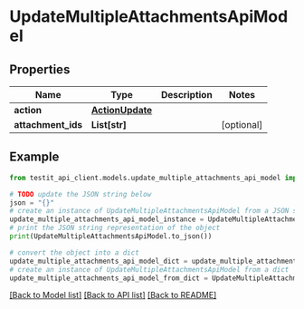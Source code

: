 # UpdateMultipleAttachmentsApiModel


## Properties

Name | Type | Description | Notes
------------ | ------------- | ------------- | -------------
**action** | [**ActionUpdate**](ActionUpdate.md) |  | 
**attachment_ids** | **List[str]** |  | [optional] 

## Example

```python
from testit_api_client.models.update_multiple_attachments_api_model import UpdateMultipleAttachmentsApiModel

# TODO update the JSON string below
json = "{}"
# create an instance of UpdateMultipleAttachmentsApiModel from a JSON string
update_multiple_attachments_api_model_instance = UpdateMultipleAttachmentsApiModel.from_json(json)
# print the JSON string representation of the object
print(UpdateMultipleAttachmentsApiModel.to_json())

# convert the object into a dict
update_multiple_attachments_api_model_dict = update_multiple_attachments_api_model_instance.to_dict()
# create an instance of UpdateMultipleAttachmentsApiModel from a dict
update_multiple_attachments_api_model_from_dict = UpdateMultipleAttachmentsApiModel.from_dict(update_multiple_attachments_api_model_dict)
```
[[Back to Model list]](../README.md#documentation-for-models) [[Back to API list]](../README.md#documentation-for-api-endpoints) [[Back to README]](../README.md)


